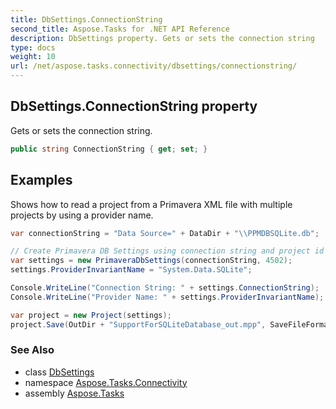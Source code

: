 ```yaml
---
title: DbSettings.ConnectionString
second_title: Aspose.Tasks for .NET API Reference
description: DbSettings property. Gets or sets the connection string
type: docs
weight: 10
url: /net/aspose.tasks.connectivity/dbsettings/connectionstring/
---
```

## DbSettings.ConnectionString property

Gets or sets the connection string.

```csharp
public string ConnectionString { get; set; }
```

## Examples

Shows how to read a project from a Primavera XML file with multiple projects by using a provider name.

```csharp
var connectionString = "Data Source=" + DataDir + "\\PPMDBSQLite.db";

// Create Primavera DB Settings using connection string and project id
var settings = new PrimaveraDbSettings(connectionString, 4502);
settings.ProviderInvariantName = "System.Data.SQLite";

Console.WriteLine("Connection String: " + settings.ConnectionString);
Console.WriteLine("Provider Name: " + settings.ProviderInvariantName);

var project = new Project(settings);
project.Save(OutDir + "SupportForSQLiteDatabase_out.mpp", SaveFileFormat.Mpp);
```

### See Also

* class [DbSettings](../)
* namespace [Aspose.Tasks.Connectivity](../../dbsettings/)
* assembly [Aspose.Tasks](../../../)


